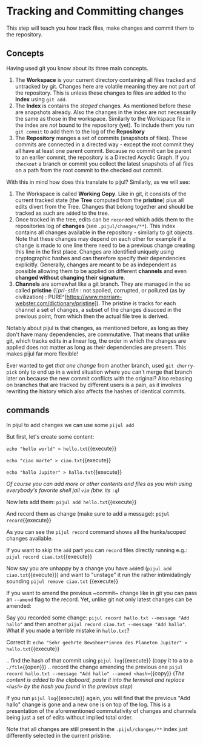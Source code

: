# Tracking and Committing changes

This step will teach you how track files, make changes and commit them to the repository.

## Concepts

Having used git you know about its three main concepts.

1. The **Workspace** is your current directory containing all files tracked and untracked by git. Changes here are volatile meaning they are not part of the repository. This is unless these changes to files are added to the **Index** using `git add`.
2. The **Index** is contains the *staged* changes. As mentioned before these are snapshots already. Also the changes in the index are not necessarily the same as those in the workspace. Similarly to the Workspace file in the index are *not* bound to the repository (yet). To include them you run `git commit` to add them to the log of the **Repository**
3. The **Repository** manges a set of commits (snapshots of files). These commits are connected in a directed way - except the root commit they all have at least one parent commit. Because no commit can be parent to an earlier commit, the repository is a Directed
 Acyclic Graph. If you `checkout` a branch or commit you collect the latest snapshots of all files on a path from the root commit to the checked out commit.

With this in mind how does this translate to pijul? Similarly, as we will see:

1. The Workspace is called **Working Copy**. Like in git, it consists of the current tracked state (the **Tree** computed from the **pristine**) plus all edits divert from the Tree. Changes that belong together and should be tracked as such are `add`ed to the tree.
2. Once tracked in the tree, edits can be `record`ed which adds them to the repositories log of **changes** (see `.pijul/changes/**`). This index contains all changes available in the repository - similarly to git objects. Note that these changes may depend on each other for example if a change is made to one line there need to be a previous change creating this line in the first place. Changes are identified uniquely using cryptographic hashes and can therefore specify their dependencies explicitly. Generally, changes are meant to be as independent as possible allowing them to be applied on different **channels** and even **changed without changing their signature**.
3. **Channels** are somewhat like a git branch. They are managed in the so called **pristine** (*\ˈpri-ˌstēn* : not spoiled, corrupted, or polluted (as by civilization) : PURE^[https://www.merriam-webster.com/dictionary/pristine]). The pristine is tracks for each channel a set of changes, a subset of the changes disucced in the previous point, from which then the actual file tree is derived.

Notably about pijul is that changes, as mentioned before, as long as they don't have many dependencies, are commutative. That means that unlike git, which tracks edits in a linear log, the order in which the changes are applied does not matter as long as their dependencies are present. This makes pijul far more flexible!

Ever wanted to get *that one change* from another branch, used `git cherry-pick` only to end up in a weird situation where you can't merge that branch later on because the new commit conflicts with the original? Also rebasing on branches that are tracked by different users is a pain, as it involves rewriting the history which also affects the hashes of identical commits.

## commands

In pijul to add changes we can use some `pijul add`

But first, let's create some content:

`echo "hello world" > hello.txt`{{execute}}

`echo "ciao marte" > ciao.txt`{{execute}}

`echo "hallo Jupiter" > hallo.txt`{{execute}}

*Of course you can add more or other contents and files as you wish using everybody's favorite shell jail `vim` (btw. its `:q`)*

Now lets add them: `pijul add hello.txt`{{execute}}

And record them as change (make sure to add a message): `pijul record`{{execute}}

As you can see the `pijul record` command shows all the hunks/scoped changes available.

If you want to skip the `add` part you can `record` files directly running e.g.: `pijul record ciao.txt`{{execute}}

Now say you are unhappy by a change you have `add`ed (`pijul add ciao.txt`{{execute}}) and want to "unstage" it run the rather intimidatingly sounding `pijul remove ciao.txt` {{execute}}

If you want to amend the previous ~commit~ change like in git you can pass an `--amend` flag to the record. Yet, unlike git not only latest changes can be amended:

Say you recorded some change: `pijul record hallo.txt --message "Add hallo"` and then another `pijul record ciao.txt --message "Add hallo"`. What if you made a terrible mistake in `hallo.txt`?

Correct it: `echo "Sehr geehrte Bewohner*innen des Planeten Jupiter" > hallo.txt`{{execute}}

.. find the hash of that commit using `pijul log`{{execute}} (copy it to a to a `./file`{{open}})
.. record the change amending the previous one `pijul record hallo.txt --message "Add hallo" --amend <hash>`{{copy}} (*The content is added to the clipboard, paste it into the terminal and replace `<hash>` by the hash you found in the previous step*)

If you run `pijul log`{{execute}} again, you will find that the previous "Add hallo" change is gone and a new one is on top of the log. This is a presentation of the aforementioned commutativity of changes and channels being just a set of edits without implied total order.

Note that all changes are still present in the `.pijul/changes/**` index just differently selected in the current pristine.
